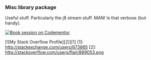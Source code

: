 ### Misc library package

Useful stuff. Particularly the j8 stream stuff. MAN! Is that verbose (but handy).


[![Book session on Codementor](https://cdn.codementor.io/badges/book_session_github.svg)](https://www.codementor.io/chb0codementor?utm_source=github&utm_medium=button&utm_term=chb0codementor&utm_campaign=github)

[![My Stack Overflow Profile][2]][1] 
  [1]: http://stackexchange.com/users/673865
  [2]: http://stackoverflow.com/users/flair/889053.png
  
